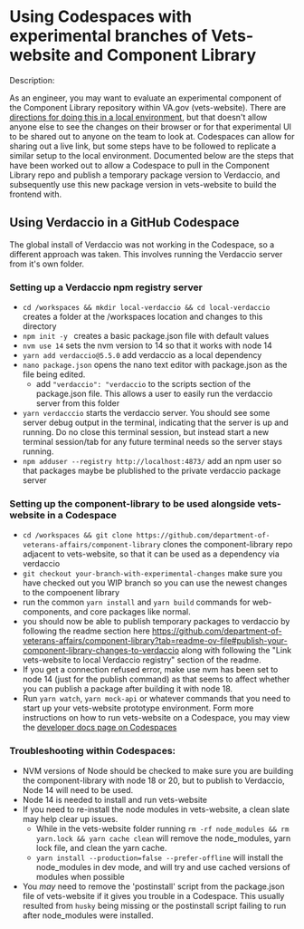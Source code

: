 # Using Codespaces with experimental branches of Vets-website and Component Library

Description:

As an engineer, you may want to evaluate an experimental component of the Component Library repository within VA.gov (vets-website). There are [directions for doing this in a local environment](https://github.com/department-of-veterans-affairs/component-library?tab=readme-ov-file#local-testing-in-vets-website-with-verdaccio), but that doesn't allow anyone else to see the
changes on their browser or for that experimental UI to be shared out to anyone on the team to look at. Codespaces can allow for sharing out a live link, but some steps have to be followed to replicate a similar setup to the local environment. Documented below are the steps that have been worked out to allow a Codespace to pull
in the Component Library repo and publish a temporary package version to Verdaccio, and subsequently use this new package version in vets-website to build the frontend with.

## Using Verdaccio in a GitHub Codespace

The global install of Verdaccio was not working in the Codespace, so a different approach was taken. This involves running the Verdaccio server from it's own folder.

### Setting up a Verdaccio npm registry server

- `cd /workspaces && mkdir local-verdaccio && cd local-verdaccio` creates a folder at the /workspaces location and changes to this directory
- `npm init -y ` creates a basic package.json file with default values
- `nvm use 14` sets the nvm version to 14 so that it works with node 14
- `yarn add verdaccio@5.5.0` add verdaccio as a local dependency
- `nano package.json` opens the nano text editor with package.json as the file being edited.
	- add `"verdaccio": "verdaccio` to the scripts section of the package.json file. This allows a user to easily run the verdaccio server from this folder
- `yarn verdacccio` starts the verdaccio server. You should see some server debug output in the terminal, indicating that the server is up and running. Do no close this terminal session, but instead start a new terminal session/tab for any future terminal needs so the server stays running.
- `npm adduser --registry http://localhost:4873/` add an npm user so that packages maybe be plublished to the private verdaccio package server

### Setting up the component-library to be used alongside vets-website in a Codespace

-  `cd /workspaces && git clone https://github.com/department-of-veterans-affairs/component-library` clones the component-library repo adjacent to vets-website, so that it can be used as a dependency via verdaccio
-  `git checkout your-branch-with-experimental-changes` make sure you have checked out you WIP branch so you can use the newest changes to the compoenent library
- run the common `yarn install` and `yarn build` commands for web-components, and core packages like normal.
- you should now be able to publish temporary packages to verdaccio by following the readme section here https://github.com/department-of-veterans-affairs/component-library?tab=readme-ov-file#publish-your-component-library-changes-to-verdaccio along with following the "Link vets-website to local Verdaccio registry" section of the readme.
- If you get a connection refused error, make use nvm has been set to node 14 (just for the publish command) as that seems to affect whether you can publish a package after building it with node 18.
- Run `yarn watch`, `yarn mock-api` or whatever commands that you need to start up your vets-website prototype environment. Form more instructions on how to run vets-website on a Codespace, you may view the [developer docs page on Codespaces](https://depo-platform-documentation.scrollhelp.site/developer-docs/using-github-codespaces)

### Troubleshooting within Codespaces:

- NVM versions of Node should be checked to make sure you are building the component-library with node 18 or 20, but to publish to Verdaccio, Node 14 will need to be used.
- Node 14 is needed to install and run vets-website
- If you need to re-install the node modules in vets-website, a clean slate may help clear up issues.
	- While in the vets-website folder running `rm -rf node_modules && rm yarn.lock && yarn cache clean` will remove the node_modules, yarn lock file, and clean the yarn cache.
	- `yarn install --production=false --prefer-offline` will install the node_modules in dev mode, and will try and use cached versions of modules when possible
- You _may_ need to remove the 'postinstall' script from the package.json file of vets-website if it gives you trouble in a Codespace. This usually resulted from `husky` being missing or the postinstall script failing to run after node_modules were installed.
